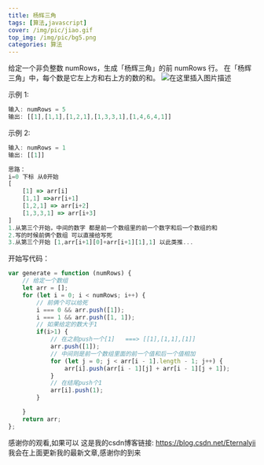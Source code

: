 ```yaml
---
title: 杨辉三角
tags: [算法,javascript]
cover: /img/pic/jiao.gif
top_img: /img/pic/bg5.png
categories: 算法
---
```


给定一个非负整数 numRows，生成「杨辉三角」的前 numRows 行。
在「杨辉三角」中，每个数是它左上方和右上方的数的和。
![在这里插入图片描述](/img/pic/jiao.gif)

示例 1:

```js
输入: numRows = 5
输出: [[1],[1,1],[1,2,1],[1,3,3,1],[1,4,6,4,1]]
```
示例 2:

```js
输入: numRows = 1
输出: [[1]]
```


```js
思路：
i=0 下标 从0开始
[
	[1] => arr[i]
	[1,1] =>arr[i+1]
	[1,2,1] => arr[i+2]
	[1,3,3,1] => arr[i+3]
]
1.从第三个开始，中间的数字 都是前一个数组里的前一个数字和后一个数组的和
2.写的时候前俩个数组 可以直接给写死
3.从第三个开始 [1,arr[i+1][0]+arr[i+1][1],1] 以此类推...
```

开始写代码：

```js
var generate = function (numRows) {
    // 给定一个数组
    let arr = [];
    for (let i = 0; i < numRows; i++) {
        // 前俩个可以给死
        i === 0 && arr.push([1]);
        i === 1 && arr.push([1, 1]);
        // 如果给定的数大于1
        if(i>1) {
            // 在之前push一个[1]   ===> [[1],[1,1],[1]]
            arr.push([1]);
            // 中间则是前一个数组里面的前一个值和后一个值相加
            for (let j = 0; j < arr[i - 1].length - 1; j++) {
                arr[i].push(arr[i - 1][j] + arr[i - 1][j + 1]);
            }
            // 在结尾push个1
            arr[i].push(1);
        }

    }
    return arr;
};
```
感谢你的观看,如果可以 这是我的csdn博客链接: https://blog.csdn.net/Eternalyii 我会在上面更新我的最新文章,感谢你的到来
